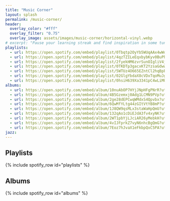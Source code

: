 ```yaml
---
title: "Music Corner"
layout: splash
permalink: /music-corner/
header:
  overlay_color: "#fff"
  overlay_filter: "0.75"
  overlay_image: assets/images/music-corner/horizontal-vinyl.webp
# excerpt: "Pause your learning streak and find inspiration in some tunes"
playlists:
  - url: https://open.spotify.com/embed/playlist/0Tbqtp2OyYb5WUqAAx4wWd?utm_source=generator&theme=0
  - url: https://open.spotify.com/embed/playlist/4qzTZILeEqxbybKyv0BuPh?utm_source=generator&theme=0
  - url: https://open.spotify.com/embed/playlist/2fyekHM6zvrSunOIgliV4j?utm_source=generator&theme=0
  - url: https://open.spotify.com/embed/playlist/0TKDTp3gacxKT2YzsaGdww?utm_source=generator&theme=0
  - url: https://open.spotify.com/embed/playlist/5WTUz4O665EZntCl2hqBpb?utm_source=generator&theme=0
  - url: https://open.spotify.com/embed/playlist/02GlgYbdaX8cVDxTqoMuJg?utm_source=generator&theme=0
  - url: https://open.spotify.com/embed/playlist/0hsiH639Xa3341pC4wLiMO?utm_source=generator&theme=0
albums:
  - url: https://open.spotify.com/embed/album/10nuAbOP7HYjJNpHFgPNrR?utm_source=generator&theme=0
  - url: https://open.spotify.com/embed/album/4B5Gzemxj0Adg1LCMN9PVp?utm_source=generator&theme=0
  - url: https://open.spotify.com/embed/album/2ge28dEPCwqWMdxS4Qpvbx?utm_source=generator&theme=0
  - url: https://open.spotify.com/embed/album/6QwMfYLtg44zGItVtYB8mP?utm_source=generator&theme=0
  - url: https://open.spotify.com/embed/album/1J8QW9qsMLx3staWaHpQmU?utm_source=generator&theme=0
  - url: https://open.spotify.com/embed/album/132qAo1cDiEJdA3fv4xyNK?utm_source=generator&theme=0
  - url: https://open.spotify.com/embed/album/2WT1pbYjLJciAR26yMebkH?utm_source=generator&theme=0
  - url: https://open.spotify.com/embed/album/4vIJFprkZ7vyN6nhcBgQmG?utm_source=generator&theme=0
  - url: https://open.spotify.com/embed/album/7Eoz7hJvaX1eFkbpQxC5PA?utm_source=generator&theme=0
jazz:
---
```


## Playlists

{% include spotify_row id="playlists" %}

## Albums

{% include spotify_row id="albums" %}
